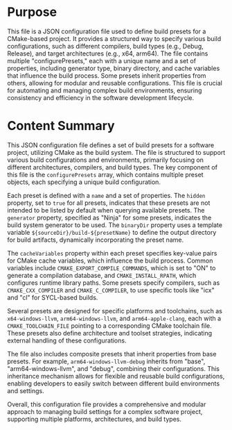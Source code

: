 # Purpose
This file is a JSON configuration file used to define build presets for a CMake-based project. It provides a structured way to specify various build configurations, such as different compilers, build types (e.g., Debug, Release), and target architectures (e.g., x64, arm64). The file contains multiple "configurePresets," each with a unique name and a set of properties, including generator type, binary directory, and cache variables that influence the build process. Some presets inherit properties from others, allowing for modular and reusable configurations. This file is crucial for automating and managing complex build environments, ensuring consistency and efficiency in the software development lifecycle.
# Content Summary
This JSON configuration file defines a set of build presets for a software project, utilizing CMake as the build system. The file is structured to support various build configurations and environments, primarily focusing on different architectures, compilers, and build types. The key component of this file is the `configurePresets` array, which contains multiple preset objects, each specifying a unique build configuration.

Each preset is defined with a `name` and a set of properties. The `hidden` property, set to `true` for all presets, indicates that these presets are not intended to be listed by default when querying available presets. The `generator` property, specified as "Ninja" for some presets, indicates the build system generator to be used. The `binaryDir` property uses a template variable `${sourceDir}/build-${presetName}` to define the output directory for build artifacts, dynamically incorporating the preset name.

The `cacheVariables` property within each preset specifies key-value pairs for CMake cache variables, which influence the build process. Common variables include `CMAKE_EXPORT_COMPILE_COMMANDS`, which is set to "ON" to generate a compilation database, and `CMAKE_INSTALL_RPATH`, which configures runtime library paths. Some presets specify compilers, such as `CMAKE_CXX_COMPILER` and `CMAKE_C_COMPILER`, to use specific tools like "icx" and "cl" for SYCL-based builds.

Several presets are designed for specific platforms and toolchains, such as `x64-windows-llvm`, `arm64-windows-llvm`, and `arm64-apple-clang`, each with a `CMAKE_TOOLCHAIN_FILE` pointing to a corresponding CMake toolchain file. These presets also define architecture and toolset strategies, indicating external handling of these configurations.

The file also includes composite presets that inherit properties from base presets. For example, `arm64-windows-llvm-debug` inherits from "base", "arm64-windows-llvm", and "debug", combining their configurations. This inheritance mechanism allows for flexible and reusable build configurations, enabling developers to easily switch between different build environments and settings.

Overall, this configuration file provides a comprehensive and modular approach to managing build settings for a complex software project, supporting multiple platforms, architectures, and build types.

